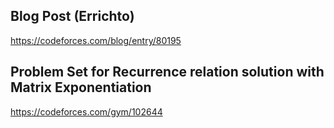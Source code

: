 ## Blog Post (Errichto)
https://codeforces.com/blog/entry/80195

## Problem Set for Recurrence relation solution with Matrix Exponentiation 
https://codeforces.com/gym/102644